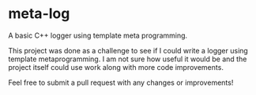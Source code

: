# meta-log
A basic C++ logger using template meta programming.

This project was done as a challenge to see if I could write a logger using template metaprogramming.
I am not sure how useful it would be and the project itself could use work along with more code improvements.

Feel free to submit a pull request with any changes or improvements!
